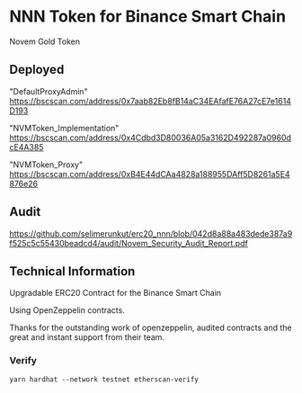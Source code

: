 # NNN Token for Binance Smart Chain

Novem Gold Token

## Deployed

"DefaultProxyAdmin" https://bscscan.com/address/0x7aab82Eb8fB14aC34EAfafE76A27cE7e1614D193

"NVMToken_Implementation" https://bscscan.com/address/0x4Cdbd3D80036A05a3162D492287a0960dcE4A385

"NVMToken_Proxy" https://bscscan.com/address/0xB4E44dCAa4828a188955DAff5D8261a5E4876e26
## Audit

https://github.com/selimerunkut/erc20_nnn/blob/042d8a88a483dede387a9f525c5c55430beadcd4/audit/Novem_Security_Audit_Report.pdf
## Technical Information

Upgradable ERC20 Contract for the Binance Smart Chain

Using OpenZeppelin contracts.

Thanks for the outstanding work of openzeppelin, audited contracts and the great and instant support from their team.

### Verify

`yarn hardhat --network testnet etherscan-verify`
